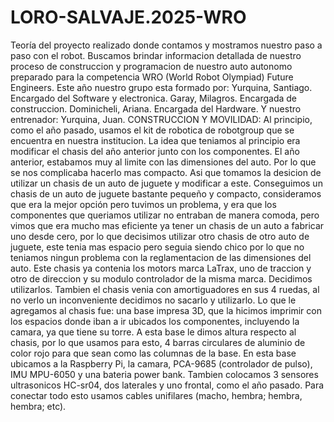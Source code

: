 # LORO-SALVAJE.2025-WRO
Teoría del proyecto realizado donde contamos y mostramos nuestro paso a paso con el robot.
Buscamos brindar informacion detallada de nuestro proceso de construccion y programacion de nuestro auto autonomo preparado para la competencia WRO (World Robot Olympiad) Future Engineers. 
Este año nuestro grupo esta formado por: 
Yurquina, Santiago. Encargado del Software y electronica.
Garay, Milagros. Encargada de construccion.
Dominicheli, Ariana. Encargada del Hardware.
Y nuestro entrenador: Yurquina, Juan.
CONSTRUCCION Y MOVILIDAD:
Al principio, como el año pasado, usamos el kit de robotica de robotgroup que se encuentra en nuestra institucion. La idea que teniamos al principio era modificar el chasis del año anterior junto con los componentes.
El año anterior, estabamos muy al limite con las dimensiones del auto. Por lo que se nos complicaba hacerlo mas compacto. Asi que tomamos la desicion de utilizar un chasis de un auto de juguete y modificar a este.
Conseguimos un chasis de un auto de juguete bastante pequeño y compacto, consideramos que era la mejor opción pero tuvimos un problema, y era que los componentes que queriamos utilizar no entraban de manera comoda, pero vimos que era mucho mas eficiente ya tener un chasis de un auto a fabricar uno desde cero, por lo que decisimos utilizar otro chasis de otro auto de juguete, este tenia mas espacio pero seguia siendo chico por lo que no teniamos ningun problema con la reglamentacion de las dimensiones del auto.
Este chasis ya contenia los motors marca LaTrax, uno de traccion y otro de direccion y su modulo controlador de la misma marca. Decidimos utilizarlos.
Tambien el chasis venia con amortiguadores en sus 4 ruedas, al no verlo un inconveniente decidimos no sacarlo y utilizarlo. 
Lo que le agregamos al chasis fue: una base impresa 3D, que la hicimos imprimir con los espacios donde iban a ir ubicados los componentes, incluyendo la camara, ya que tiene su torre.
A esta base le dimos altura respecto al chasis, por lo que usamos para esto, 4 barras circulares de aluminio de color rojo para que sean como las columnas de la base. 
En esta base ubicamos a la Raspberry Pi, la camara, PCA-9685 (controlador de pulso), IMU MPU-6050 y una bateria power bank. 
Tambien colocamos 3 sensores ultrasonicos HC-sr04, dos laterales y uno frontal, como el año pasado.
Para conectar todo esto usamos cables unifilares (macho, hembra; hembra, hembra; etc).
